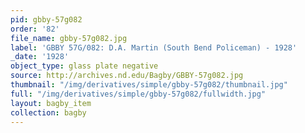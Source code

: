 ```yaml
---
pid: gbby-57g082
order: '82'
file_name: gbby-57g082.jpg
label: 'GBBY 57G/082: D.A. Martin (South Bend Policeman) - 1928'
_date: '1928'
object_type: glass plate negative
source: http://archives.nd.edu/Bagby/GBBY-57g082.jpg
thumbnail: "/img/derivatives/simple/gbby-57g082/thumbnail.jpg"
full: "/img/derivatives/simple/gbby-57g082/fullwidth.jpg"
layout: bagby_item
collection: bagby
---
```

